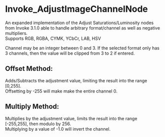 # Invoke_AdjustImageChannelNode  
An expanded implementation of the Adjust Saturations/Luminosity nodes from Invoke 3.1.0 able to handle arbitrary format/channel as well as negative multipliers.  
Supports RGB, RGBA, CYMK, YCbCr, LAB, HSV  

Channel may be an integer between 0 and 3. If the selected format only has 3 channels, then the value will be clipped from 3 to 2 if entered.  

## Offset Method:  
Adds/Subtracts the adjustment value, limiting the result into the range [0,255].  
Offsetting by -255 will make make the entire channel 0.  

## Multiply Method:  
Multiplies by the adjustment value, limits the result into the range [-255,255], then modulo by 256.  
Multiplying by a value of -1.0 will invert the channel.  
